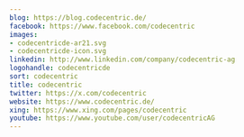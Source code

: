 ```yaml
---
blog: https://blog.codecentric.de/
facebook: https://www.facebook.com/codecentric
images:
- codecentricde-ar21.svg
- codecentricde-icon.svg
linkedin: http://www.linkedin.com/company/codecentric-ag
logohandle: codecentricde
sort: codecentric
title: codecentric
twitter: https://x.com/codecentric
website: https://www.codecentric.de/
xing: https://www.xing.com/pages/codecentric
youtube: https://www.youtube.com/user/codecentricAG
---
```

